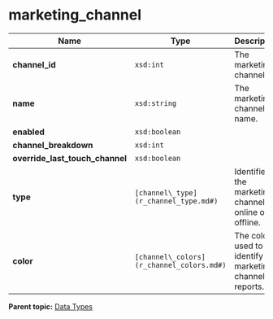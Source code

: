 # marketing\_channel

|Name|Type|Description|
|----|----|-----------|
|**channel\_id** |`xsd:int` | The marketing channel ID. |
|**name** |`xsd:string` | The marketing channel name. |
|**enabled** |`xsd:boolean` |  |
|**channel\_breakdown** |`xsd:int` |   |
|**override\_last\_touch\_channel** |`xsd:boolean` |   |
|**type** |`[channel\_type](r_channel_type.md#)` | Identifies the marketing channel as online or offline. |
|**color** |`[channel\_colors](r_channel_colors.md#)` | The color used to identify the marketing channel in reports. |

**Parent topic:** [Data Types](../data_types/c_datatypes.md)

